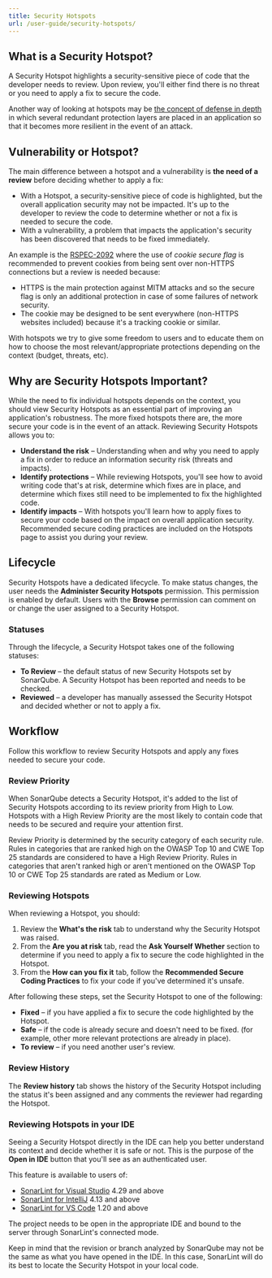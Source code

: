 ```yaml
---
title: Security Hotspots
url: /user-guide/security-hotspots/
---
```


## What is a Security Hotspot?
A Security Hotspot highlights a security-sensitive piece of code that the developer needs to review. Upon review, you'll either find there is no threat or you need to apply a fix to secure the code. 

Another way of looking at hotspots may be [the concept of defense in depth](https://en.wikipedia.org/wiki/Defense_in_depth_(computing)) in which several redundant protection layers are placed in an application so that it becomes more resilient in the event of an attack.

## Vulnerability or Hotspot?
The main difference between a hotspot and a vulnerability is **the need of a review** before deciding whether to apply a fix:

* With a Hotspot, a security-sensitive piece of code is highlighted, but the overall application security may not be impacted. It's up to the developer to review the code to determine whether or not a fix is needed to secure the code.
* With a vulnerability, a problem that impacts the application's security has been discovered that needs to be fixed immediately.

An example is the [RSPEC-2092](https://jira.sonarsource.com/browse/RSPEC-2092) where the use of *cookie secure flag* is recommended to prevent cookies from being sent over non-HTTPS connections but a review is needed because:
* HTTPS is the main protection against MITM attacks and so the secure flag is only an additional protection in case of some failures of network security. 
* The cookie may be designed to be sent everywhere (non-HTTPS websites included) because it's a tracking cookie or similar.

With hotspots we try to give some freedom to users and to educate them on how to choose the most relevant/appropriate protections depending on the context (budget, threats, etc).

## Why are Security Hotspots Important?
While the need to fix individual hotspots depends on the context, you should view Security Hotspots as an essential part of improving an application's robustness. The more fixed hotspots there are, the more secure your code is in the event of an attack. Reviewing Security Hotspots allows you to:

* **Understand the risk** – Understanding when and why you need to apply a fix in order to reduce an information security risk (threats and impacts).
* **Identify protections** – While reviewing Hotspots, you'll see how to avoid writing code that's at risk, determine which fixes are in place, and determine which fixes still need to be implemented to fix the highlighted code.
* **Identify impacts** – With hotspots you'll learn how to apply fixes to secure your code based on the impact on overall application security. Recommended secure coding practices are included on the Hotspots page to assist you during your review.

## Lifecycle
Security Hotspots have a dedicated lifecycle. To make status changes, the user needs the **Administer Security Hotspots** permission. This permission is enabled by default. Users with the **Browse** permission can comment on or change the user assigned to a Security Hotspot.

### Statuses  
Through the lifecycle, a Security Hotspot takes one of the following statuses:

* **To Review** – the default status of new Security Hotspots set by SonarQube. A Security Hotspot has been reported and needs to be checked.
* **Reviewed** – a developer has manually assessed the Security Hotspot and decided whether or not to apply a fix.

## Workflow  
Follow this workflow to review Security Hotspots and apply any fixes needed to secure your code.

### Review Priority
When SonarQube detects a Security Hotspot, it's added to the list of Security Hotspots according to its review priority from High to Low. Hotspots with a High Review Priority are the most likely to contain code that needs to be secured and require your attention first. 

Review Priority is determined by the security category of each security rule. Rules in categories that are ranked high on the OWASP Top 10 and CWE Top 25 standards are considered to have a High Review Priority. Rules in categories that aren't ranked high or aren't mentioned on the OWASP Top 10 or CWE Top 25 standards are rated as Medium or Low.

### Reviewing Hotspots  
When reviewing a Hotspot, you should:

1. Review the **What's the risk** tab to understand why the Security Hotspot was raised.
1. From the **Are you at risk** tab, read the **Ask Yourself Whether** section to determine if you need to apply a fix to secure the code highlighted in the Hotspot.
1. From the **How can you fix it** tab, follow the **Recommended Secure Coding Practices** to fix your code if you've determined it's unsafe.

After following these steps, set the Security Hotspot to one of the following:

* **Fixed** – if you have applied a fix to secure the code highlighted by the Hotspot.
* **Safe** – if the code is already secure and doesn't need to be fixed. (for example, other more relevant protections are already in place).
* **To review** – if you need another user's review.

### Review History

The **Review history** tab shows the history of the Security Hotspot including the status it's been assigned and any comments the reviewer had regarding the Hotspot.

### Reviewing Hotspots in your IDE

Seeing a Security Hotspot directly in the IDE can help you better understand its context and decide whether it is safe or not. This is the purpose of the **Open in IDE** button that you'll see as an authenticated user.

This feature is available to users of:
* [SonarLint for Visual Studio](https://www.sonarlint.org/visualstudio) 4.29 and above 
* [SonarLint for IntelliJ](https://www.sonarlint.org/intellij) 4.13 and above
* [SonarLint for VS Code](https://www.sonarlint.org/vscode) 1.20 and above

The project needs to be open in the appropriate IDE and bound to the server through SonarLint's connected mode.

Keep in mind that the revision or branch analyzed by SonarQube may not be the same as what you have opened in the IDE. In this case, SonarLint will do its best to locate the Security Hotspot in your local code.
